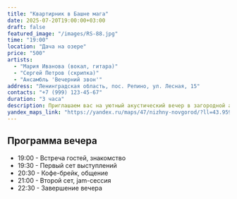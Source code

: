 ```yaml
---
title: "Квартирник в Башне мага"
date: 2025-07-20T19:00:00+03:00
draft: false
featured_image: "/images/RS-88.jpg"
time: "19:00"
location: "Дача на озере"
price: "500"
artists:
  - "Мария Иванова (вокал, гитара)"
  - "Сергей Петров (скрипка)"
  - "Ансамбль 'Вечерний звон'"
address: "Ленинградская область, пос. Репино, ул. Лесная, 15"
contacts: "+7 (999) 123-45-67"
duration: "3 часа"
description: Приглашаем вас на уютный акустический вечер в загородной атмосфере
yandex_maps_link: "https://yandex.ru/maps/47/nizhny-novgorod/?ll=43.959399%2C56.316274&mode=poi&poi%5Bpoint%5D=43.945914%2C56.321891&poi%5Buri%5D=ymapsbm1%3A%2F%2Forg%3Foid%3D1023567998&z=13.4"
---
```

## Программа вечера

- 19:00 - Встреча гостей, знакомство
- 19:30 - Первый сет выступлений
- 20:30 - Кофе-брейк, общение
- 21:00 - Второй сет, jam-сессия
- 22:30 - Завершение вечера
